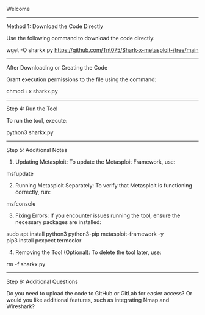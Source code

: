 Welcome


---

Method 1: Download the Code Directly

Use the following command to download the code directly:

wget -O sharkx.py https://github.com/Tnt075/Shark-x-metasploit-/tree/main


---

After Downloading or Creating the Code

Grant execution permissions to the file using the command:

chmod +x sharkx.py


---

Step 4: Run the Tool

To run the tool, execute:

python3 sharkx.py


---

Step 5: Additional Notes

1. Updating Metasploit:
To update the Metasploit Framework, use:

msfupdate


2. Running Metasploit Separately:
To verify that Metasploit is functioning correctly, run:

msfconsole


3. Fixing Errors:
If you encounter issues running the tool, ensure the necessary packages are installed:

sudo apt install python3 python3-pip metasploit-framework -y  
pip3 install pexpect termcolor


4. Removing the Tool (Optional):
To delete the tool later, use:

rm -f sharkx.py




---

Step 6: Additional Questions

Do you need to upload the code to GitHub or GitLab for easier access? Or would you like additional features, such as integrating Nmap and Wireshark?

